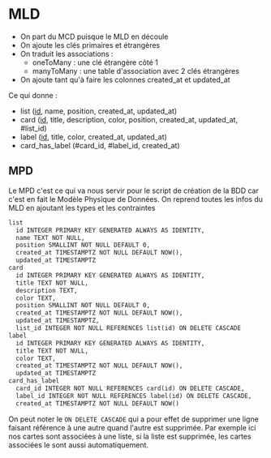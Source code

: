 # MLD

- On part du MCD puisque le MLD en découle
- On ajoute les clés primaires et étrangères
- On traduit les associations :
  - oneToMany : une clé étrangère côté 1
  - manyToMany : une table d'association avec 2 clés étrangères
- On ajoute tant qu'à faire les colonnes created_at et updated_at

Ce qui donne :

- list (<span style="text-decoration: underline">id</span>, name, position, created_at, updated_at)
- card (<span style="text-decoration: underline">id</span>, title, description, color, position, created_at, updated_at, #list_id)
- label (<span style="text-decoration: underline">id</span>, title, color, created_at, updated_at)
- card_has_label (#card_id, #label_id, created_at)

## MPD

Le MPD c'est ce qui va nous servir pour le script de création de la BDD car c'est en fait le Modèle Physique de Données. On reprend toutes les infos du MLD en ajoutant les types et les contraintes

```txt
list
  id INTEGER PRIMARY KEY GENERATED ALWAYS AS IDENTITY,
  name TEXT NOT NULL,
  position SMALLINT NOT NULL DEFAULT 0,
  created_at TIMESTAMPTZ NOT NULL DEFAULT NOW(),
  updated_at TIMESTAMPTZ
card
  id INTEGER PRIMARY KEY GENERATED ALWAYS AS IDENTITY,
  title TEXT NOT NULL,
  description TEXT,
  color TEXT,
  position SMALLINT NOT NULL DEFAULT 0,
  created_at TIMESTAMPTZ NOT NULL DEFAULT NOW(),
  updated_at TIMESTAMPTZ,
  list_id INTEGER NOT NULL REFERENCES list(id) ON DELETE CASCADE
label
  id INTEGER PRIMARY KEY GENERATED ALWAYS AS IDENTITY,
  title TEXT NOT NULL,
  color TEXT,
  created_at TIMESTAMPTZ NOT NULL DEFAULT NOW(),
  updated_at TIMESTAMPTZ
card_has_label
  card_id INTEGER NOT NULL REFERENCES card(id) ON DELETE CASCADE,
  label_id INTEGER NOT NULL REFERENCES label(id) ON DELETE CASCADE,
  created_at TIMESTAMPTZ NOT NULL DEFAULT NOW()
```

On peut noter le `ON DELETE CASCADE` qui a pour effet de supprimer une ligne faisant référence à une autre quand l'autre est supprimée. Par exemple ici nos cartes sont associées à une liste, si la liste est supprimée, les cartes associées le sont aussi automatiquement.
